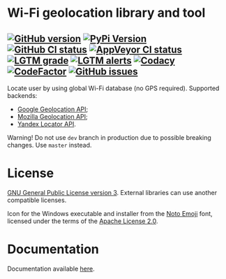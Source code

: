 # Wi-Fi geolocation library and tool

[![GitHub version](https://img.shields.io/github/v/release/xvitaly/wloc?sort=semver&color=brightgreen&logo=git&logoColor=white)](https://github.com/xvitaly/wloc/releases)
[![PyPi Version](https://img.shields.io/pypi/v/wloc.svg?logo=pypi&logoColor=white)](https://pypi.org/project/wloc/)
[![GitHub CI status](https://github.com/xvitaly/wloc/workflows/Python%20CI/badge.svg?branch=dev)](https://github.com/xvitaly/wloc/actions)
[![AppVeyor CI status](https://ci.appveyor.com/api/projects/status/l7bmgfr9amvawty4?svg=true)](https://ci.appveyor.com/project/xvitaly/wloc)
[![LGTM grade](https://img.shields.io/lgtm/grade/python/g/xvitaly/wloc.svg?logo=lgtm&logoWidth=18)](https://lgtm.com/projects/g/xvitaly/wloc/context:python)
[![LGTM alerts](https://img.shields.io/lgtm/alerts/g/xvitaly/wloc.svg?logo=lgtm&logoWidth=18)](https://lgtm.com/projects/g/xvitaly/wloc/alerts/)
[![Codacy](https://app.codacy.com/project/badge/Grade/cfe76043f5c248e8b7c365bf9b49975d)](https://www.codacy.com/gh/xvitaly/wloc/dashboard)
[![CodeFactor](https://www.codefactor.io/repository/github/xvitaly/wloc/badge/dev)](https://www.codefactor.io/repository/github/xvitaly/wloc/overview/dev)
[![GitHub issues](https://img.shields.io/github/issues/xvitaly/wloc.svg?label=issues)](https://github.com/xvitaly/wloc/issues)
---

Locate user by using global Wi-Fi database (no GPS required). Supported backends:

  * [Google Geolocation API](https://developers.google.com/maps/documentation/geolocation/intro);
  * [Mozilla Geolocation API](https://mozilla.github.io/ichnaea/api/index.html);
  * [Yandex Locator API](https://tech.yandex.ru/locator/doc/dg/api/json-docpage/).

Warning! Do not use `dev` branch in production due to possible breaking changes. Use `master` instead.

# License
[GNU General Public License version 3](COPYING). External libraries can use another compatible licenses.

Icon for the Windows executable and installer from the [Noto Emoji](https://github.com/googlefonts/noto-emoji) font, licensed under the terms of the [Apache License 2.0](https://github.com/googlefonts/noto-emoji/blob/main/LICENSE).

# Documentation

Documentation available [here](docs/README.md).
